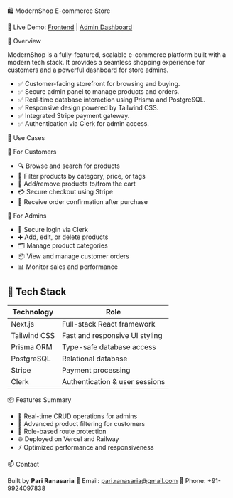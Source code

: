  🛍️ ModernShop E-commerce Store

🚀 Live Demo: [Frontend](https://modern-shop-e-commerce.vercel.app/) | [Admin Dashboard](https://modernshop-e-commerce-production.up.railway.app/admin/products/new)

📌 Overview

ModernShop is a fully-featured, scalable e-commerce platform built with a modern tech stack. It provides a seamless shopping experience for customers and a powerful dashboard for store admins.

* ✅ Customer-facing storefront for browsing and buying.
* ✅ Secure admin panel to manage products and orders.
* ✅ Real-time database interaction using Prisma and PostgreSQL.
* ✅ Responsive design powered by Tailwind CSS.
* ✅ Integrated Stripe payment gateway.
* ✅ Authentication via Clerk for admin access.


👥 Use Cases

🔹 For Customers

* 🔍 Browse and search for products
* 🧩 Filter products by category, price, or tags
* 🛒 Add/remove products to/from the cart
* 💳 Secure checkout using Stripe
* 📧 Receive order confirmation after purchase

🔹 For Admins

* 🔐 Secure login via Clerk
* ➕ Add, edit, or delete products
* 🗂️ Manage product categories
* 📦 View and manage customer orders
* 📊 Monitor sales and performance


## 🧰 Tech Stack

| Technology   | Role                           |
| ------------ | ------------------------------ |
| Next.js      | Full-stack React framework     |
| Tailwind CSS | Fast and responsive UI styling |
| Prisma ORM   | Type-safe database access      |
| PostgreSQL   | Relational database            |
| Stripe       | Payment processing             |
| Clerk        | Authentication & user sessions |


 📦 Features Summary

* 🔄 Real-time CRUD operations for admins
* 🔎 Advanced product filtering for customers
* 🔐 Role-based route protection
* 🌐 Deployed on Vercel and Railway
* ⚡ Optimized performance and responsiveness


📫 Contact

Built by **Pari Ranasaria**
📧 Email: [pari.ranasaria@gmail.com](mailto:pari.ranasaria@gmail.com)
📱 Phone: +91-9924097838

